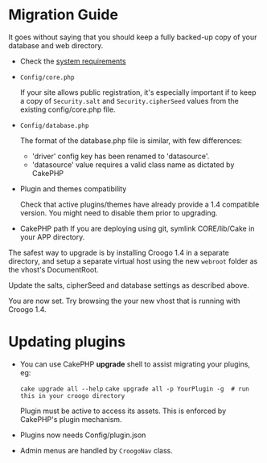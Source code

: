 # Migration Guide

It goes without saying that you should keep a fully backed-up copy of your
database and web directory.

- Check the [system requirements](../1.4/getting-started/requirements)

- `Config/core.php`

	If your site allows public registration, it's especially important if to 
	keep a copy of `Security.salt` and `Security.cipherSeed` values from the
	existing config/core.php file.

- `Config/database.php`

	The format of the database.php file is similar, with few differences:
	* 'driver' config key has been renamed to 'datasource'.
	* 'datasource' value requires a valid class name as dictated by CakePHP

- Plugin and themes compatibility

	Check that active plugins/themes have already provide a 1.4 compatible
	version. You might need to disable them prior to upgrading.

- CakePHP path
	If you are deploying using git, symlink CORE/lib/Cake in your APP directory.

The safest way to upgrade is by installing Croogo 1.4 in a separate directory,
and setup a separate virtual host using the new `webroot` folder as the vhost's
DocumentRoot.

Update the salts, cipherSeed and database settings as described above.

You are now set. Try browsing the your new vhost that is running with Croogo 1.4.

# Updating plugins

- You can use CakePHP **upgrade** shell to assist migrating your plugins, eg:

	``cake upgrade all --help``
	``cake upgrade all -p YourPlugin -g  # run this in your croogo directory``

	Plugin must be active to access its assets. This is enforced by CakePHP's
	plugin mechanism.

- Plugins now needs Config/plugin.json

- Admin menus are handled by ``CroogoNav`` class.